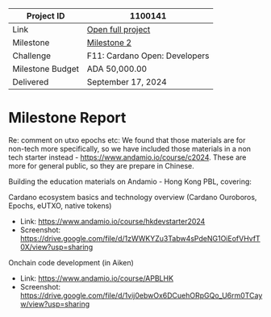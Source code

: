 |Project ID|1100141|
|-----------|-------------|
|Link|[Open full project](https://projectcatalyst.io/funds/11/cardano-open-developers/gimbalabs-or-genius-x-hong-kong-cardano-developer-series)|
|Milestone|[Milestone 2](https://milestones.projectcatalyst.io/projects/1100141/milestones/2)|
|Challenge|F11: Cardano Open: Developers|
|Milestone Budget|ADA 50,000.00|
|Delivered|September 17, 2024|

# Milestone Report

	
Re: comment on utxo epochs etc:
We found that those materials are for non-tech more specifically, so we have included those materials in a non tech starter instead - https://www.andamio.io/course/c2024. These are more for general public, so they are prepare in Chinese.

Building the education materials on Andamio - Hong Kong PBL, covering:

Cardano ecosystem basics and technology overview (Cardano Ouroboros, Epochs, eUTXO, native tokens)

- Link: https://www.andamio.io/course/hkdevstarter2024
- Screenshot: https://drive.google.com/file/d/1zWWKYZu3Tabw4sPdeNG1OiEofVHvfT0X/view?usp=sharing
  
Onchain code development (in Aiken)
- Link: https://www.andamio.io/course/APBLHK
- Screenshot: https://drive.google.com/file/d/1vij0ebwOx6DCuehORpGQo_U6rm0TCayw/view?usp=sharing
